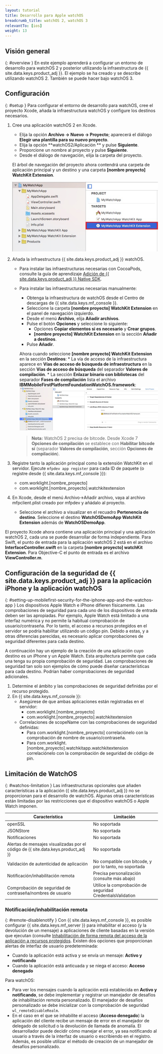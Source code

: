 ```yaml
---
layout: tutorial
title: Desarrollo para Apple watchOS
breadcrumb_title: watchOS 2, watchOS 3
relevantTo: [ios]
weight: 13
---
```

<!-- NLS_CHARSET=UTF-8 -->
## Visión general
{: #overview }
En este ejemplo aprenderá a configurar un entorno de desarrollo para watchOS 2 y posterior utilizando la infraestructura de {{ site.data.keys.product_adj }}. El ejemplo se ha creado y se describe utilizando watchOS 2. También se puede hacer bajo watchOS 3.

## Configuración
{: #setup }
Para configurar el entorno de desarrollo para watchOS, cree el proyecto Xcode, añada la infraestructura watchOS y configure los destinos necesarios.

1. Cree una aplicación watchOS 2 en Xcode.
    * Elija la opción **Archivo → Nuevo → Proyecto**; aparecerá el diálogo **Elegir una plantilla para su nuevo proyecto**.
    * Elija la opción **watchOS2/Aplicación ** y pulse **Siguiente**.
    * Proporcione un nombre al proyecto y pulse **Siguiente**.
    * Desde el diálogo de navegación, elija la carpeta del proyecto.

    El árbol de navegación del proyecto ahora contendrá una carpeta de aplicación principal y un destino y una carpeta **[nombre proyecto] WatchKit Extension**.

    ![Proyecto watchOS en Xcode](WatchOSProject.jpg)

2. Añada la infraestructura {{ site.data.keys.product_adj }} watchOS.
    * Para instalar las infraestructuras necesarias con CocoaPods, consulte la guía de aprendizaje [Adición de {{ site.data.keys.product_adj }} Native SDK](../../application-development/sdk/ios/#adding-support-for-apple-watchos).
    * Para instalar las infraestructuras necesarias manualmente:
        * Obtenga la infraestructura de watchOS desde el Centro de descargas de {{ site.data.keys.mf_console }}.
        * Seleccione la carpeta **[nombre proyecto] WatchKit Extension** en el panel de navegación izquierdo.
        * Desde el menú **Archivo**, elija **Añadir archivos**.
        * Pulse el botón **Opciones** y seleccione lo siguiente:
            * Opciones **Copiar elementos si es necesario** y **Crear grupos**.
            * **[nombre proyecto] WatchKit Extension** en la sección **Añadir a destinos**.
        * Pulse **Añadir**.

        Ahora cuando seleccione **[nombre proyecto] WatchKit Extension** en la sección **Destinos**:
            * La vía de acceso de la infraestructura aparece en **Vías de acceso de búsqueda de infraestructura** en la sección **Vías de acceso de búsqueda** del separador **Valores de compilación**.
            * La sección **Enlazar binario con bibliotecas** del separador **Fases de compilación** lista el archivo **IBMMobileFirstPlatformFoundationWatchOS.framework**:
![infraestructuras enlazadas de watchOS](watchOSlinkedframeworks.jpg)

        > **Nota:** WatchOS 2 precisa de bitcode. Desde Xcode 7 **Opciones de compilación** se establece con **Habilitar bitcode sí** (separador **Valores de compilación**, sección **Opciones de compilación**).

3. Registre tanto la aplicación principal como la extensión WatchKit en el servidor. Ejecute `mfpdev app register` para cada ID de paquete (o registre desde {{ site.data.keys.mf_console }}):
    * com.worklight.[nombre_proyecto]
    * com.worklight.[nombre_proyecto].watchkitextension

4. En Xcode, desde el menú Archivo->Añadir archivo, vaya al archivo mfpclient.plist creado por mfpdev y añádalo al proyecto.
    * Seleccione el archivo a visualizar en el recuadro **Pertenencia de destino**. Seleccione el destino **WatchOSDemoApp WatchKit Extension** además de **WatchOSDemoApp**.

El proyecto Xcode ahora contiene una aplicación principal y una aplicación watchOS 2, cada una se puede desarrollar de forma independiente. Para Swift, el punto de entrada para la aplicación watchOS 2 está en el archivo **InterfaceController.swift** en la carpeta **[nombre proyecto] watchKit Extension**. Para Objective-C el punto de entrada es el archivo **ViewController.m**.

## Configuración de la seguridad de {{ site.data.keys.product_adj }} para la aplicación iPhone y la aplicación watchOS
{: #setting-up-mobilefirst-security-for-the-iphone-app-and-the-watchos-app }
Los dispositivos Apple Watch e iPhone difieren físicamente. Las comprobaciones de seguridad para cada uno de los dispositivos de entrada deben ser las apropiadas. Por ejemplo, Apple Watch está limitado a una interfaz numérica y no permite la habitual comprobación de usuario/contraseña. Por lo tanto, el acceso a recursos protegidos en el servidor se podría habilitar utilizando un código pin. Debido a estas, y a otras diferencias parecidas, es necesario aplicar comprobaciones de seguridad diferentes para cada destino.

A continuación hay un ejemplo de la creación de una aplicación cuyo destino es un iPhone y un Apple Watch. Esta arquitectura permite que cada una tenga su propia comprobación de seguridad. Las comprobaciones de seguridad tan solo son ejemplos de cómo puede diseñar características para cada destino. Podrían haber comprobaciones de seguridad adicionales.

1. Determine el ámbito y las comprobaciones de seguridad definidas por el recurso protegido.
2. En {{ site.data.keys.mf_console }}:
    * Asegúrese de que ambas aplicaciones están registradas en el servidor:
        * com.worklight.[nombre_proyecto]
        * com.worklight.[nombre_proyecto].watchkitextension
    * Correlaciones de scopeName con las comprobaciones de seguridad definidas:
        * Para com.worklight.[nombre_proyecto] correlaciónelo con la comprobación de nombre de usuario/contraseña.
        * Para com.worklight.[nombre_proyecto].watchkitapp.watchkitextension correlaciónelo con la comprobación de seguridad de código de pin.

## Limitación de WatchOS
{: #watchos-limitation }
Las infraestructuras opcionales que añaden características a la aplicación {{ site.data.keys.product_adj }} no se proporcionan para el desarrollo de watchOS. Algunas otras características están limitadas por las restricciones que el dispositivo watchOS o Apple Watch imponen.

| Característica | Limitación |
|---------|------------|
| openSSL | No soportada |
| JSONStore| No soportada |
| Notificaciones | No soportada |
| Alertas de mensajes visualizadas por el código de {{ site.data.keys.product_adj }} | No soportada |
| Validación de autenticidad de aplicación | No compatible con bitcode, y por lo tanto, no soportada |
| Notificación/inhabilitación remota	| Precisa personalización (consulte más abajo) |
| Comprobación de seguridad de contraseña/nombres de usuario | Utilice la comprobación de seguridad CredentialsValidation |

### Notificación/inhabilitación remota
{: #remote-disablenotify }
Con {{ site.data.keys.mf_console }}, es posible configurar {{ site.data.keys.mf_server }} para inhabilitar el acceso (y la devolución de un mensaje) a aplicaciones de cliente basadas en la versión que ejecutan (consulte [Inhabilitación de forma remota del acceso de la aplicación a recursos protegidos](../../administering-apps/using-console/#remotely-disabling-application-access-to-protected-resources). Existen dos opciones que proporcionan alertas de interfaz de usuario predeterminada:

* Cuando la aplicación está activa y se envía un mensaje: **Activo y notificando**
* Cuando la aplicación está anticuada y se niega el acceso: **Acceso denegado**

Para watchOS:

* Para ver los mensajes cuando la aplicación está establecida en **Activo y notificando**, se debe implementar y registrar un manejador de desafíos de inhabilitación remota personalizado. El manejador de desafíos personalizado se debe inicializar con la comprobación de seguridad `wl_remoteDisableRealm`.
* En el caso en el que se inhabilite el acceso (**Acceso denegado**) la aplicación del cliente recibe un mensaje de error en el manejador de delegado de solicitud o la devolución de llamada de anomalía. El desarrollador puede decidir cómo manejar el error, ya sea notificando al usuario a través de la interfaz de usuario o escribiendo en el registro. Además, es posible utilizar el método de creación de un manejador de desafíos personalizado.
